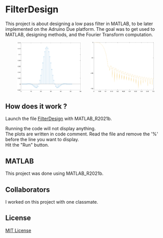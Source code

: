 # FilterDesign
This project is about designing a low pass filter in MATLAB, to be later implemented on the Adruino Due platform.
The goal was to get used to MATLAB, designing methods, and the Fourier Transform computation.

<p align="center">
  <img src="img/task1-hL.png" width=40% height=40%>
  &nbsp; &nbsp; &nbsp;
  <img src="img/task1-FhL.png" width=40% height=40%>
</p>

## How does it work ?
Launch the file [FilterDesign](FilterDesign.m) with MATLAB_R2021b.

Running the code will not display anything.<br/>
The plots are written in code comment. Read the file and remove the '%' before the line you want to display.<br/>
Hit the "Run" button.

## MATLAB
This project was done using MATLAB_R2021b.

## Collaborators
I worked on this project with one classmate.

## License
[MIT License](LICENSE)
